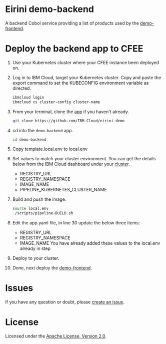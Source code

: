# Eirini demo-backend
A backend Cobol service providing a list of products used by the [demo-frontend](https://github.com/IBM-Cloud/eirini-demo/tree/master/demo-frontend). 

# Deploy the backend app to CFEE

1.  Use your Kubernetes cluster where your CFEE instance been deployed on.

1. Log in to IBM Cloud, target your Kubernetes cluster. Copy and paste the export command to set the KUBECONFIG environment variable as directed.

   ```bash
   ibmcloud login
   ibmcloud cs cluster-config cluster-name
   ```


1. From your terminal, clone the [app](https://github.com/IBM-Cloud/eirini-demo) if you haven't already.

   ```bash
   git clone https://github.com/IBM-Cloud/eirini-demo
   ```

1. cd into the `demo-backend` app.

   ```bash
   cd demo-backend
   ```

1. Copy template.local.env to local.env

1. Set values to match your cluster environment. You can get the details below from the IBM Cloud dashboard under your [cluster](https://cloud.ibm.com/kubernetes/clusters). 

   - REGISTRY_URL
   - REGISTRY_NAMESPACE
   - IMAGE_NAME
   - PIPELINE_KUBERNETES_CLUSTER_NAME

1. Build and push the image.

   ```bash
   source local.env
   ./scripts/pipeline-BUILD.sh
   ```

1. Edit the app.yaml file, in line 30 update the below three items:

   - REGISTRY_URL
   - REGISTRY_NAMESPACE
   - IMAGE_NAME
   You have already added these values to the local.env already in step 

1. Deploy to your cluster.

1. Done, next deploy the [demo-frontend](https://github.com/IBM-Cloud/eirini-demo/tree/master/demo-frontend). 

# Issues

If you have any question or doubt, please [create an issue](https://github.com/IBM-Cloud/eirini-demo/issues).


# License

Licensed under the [Apache License, Version 2.0](http://www.apache.org/licenses/LICENSE-2.0).